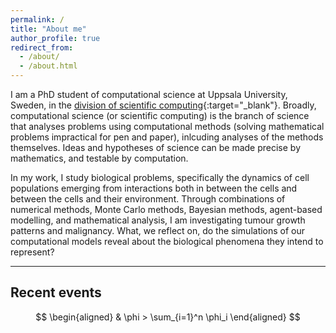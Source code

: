 ```yaml
---
permalink: /
title: "About me"
author_profile: true
redirect_from: 
  - /about/
  - /about.html
---
```


I am a PhD student of computational science at Uppsala University, Sweden, in the [division of scientific computing](https://www.it.uu.se/about_us/divisions/scientific_computing){:target="_blank"}. Broadly, computational science (or scientific computing) is the branch of science that analyses problems using computational methods (solving mathematical problems impractical for pen and paper), inlcuding analyses of the methods themselves. Ideas and hypotheses of science can be made precise by mathematics, and testable by computation.

In my work, I study biological problems, specifically the dynamics of cell populations emerging from interactions both in between the cells and between the cells and their environment. Through combinations of numerical methods, Monte Carlo methods, Bayesian methods, agent-based modelling, and mathematical analysis, I am investigating tumour growth patterns and malignancy. What, we reflect on, do the simulations of our computational models reveal about the biological phenomena they intend to represent?

---

## Recent events

$$
\begin{aligned}
  & \phi > \sum_{i=1}^n \phi_i
\end{aligned}
$$
